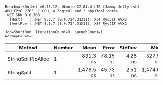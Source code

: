```

BenchmarkDotNet v0.13.12, Ubuntu 22.04.4 LTS (Jammy Jellyfish)
AMD EPYC 7763, 1 CPU, 4 logical and 2 physical cores
.NET SDK 8.0.303
  [Host]   : .NET 8.0.7 (8.0.724.31311), X64 RyuJIT AVX2
  ShortRun : .NET 8.0.7 (8.0.724.31311), X64 RyuJIT AVX2

Job=ShortRun  IterationCount=3  LaunchCount=1  
WarmupCount=3  

```
| Method             | Number | Mean       | Error    | StdDev  | Min        | Max        | Gen0   | Allocated |
|------------------- |------- |-----------:|---------:|--------:|-----------:|-----------:|-------:|----------:|
| StringSplitNoAlloc | 1      |   831.3 ns | 78.15 ns | 4.28 ns |   827.9 ns |   836.1 ns |      - |         - |
| StringSplit        | 1      | 1,476.5 ns | 45.73 ns | 2.51 ns | 1,474.0 ns | 1,479.0 ns | 0.0381 |    3208 B |
